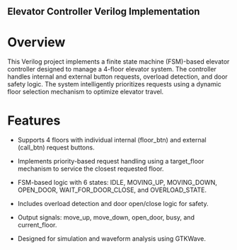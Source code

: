 ## Elevator Controller Verilog Implementation

# Overview

This Verilog project implements a finite state machine (FSM)-based elevator controller designed to manage a 4-floor elevator system. The controller handles internal and external button requests, overload detection, and door safety logic. The system intelligently prioritizes requests using a dynamic floor selection mechanism to optimize elevator travel.


# Features

- Supports 4 floors with individual internal (floor_btn) and external (call_btn) request buttons.

- Implements priority-based request handling using a target_floor mechanism to service the closest requested floor.

- FSM-based logic with 6 states: IDLE, MOVING_UP, MOVING_DOWN, OPEN_DOOR, WAIT_FOR_DOOR_CLOSE, and OVERLOAD_STATE.

- Includes overload detection and door open/close logic for safety.

- Output signals: move_up, move_down, open_door, busy, and current_floor.

- Designed for simulation and waveform analysis using GTKWave.
